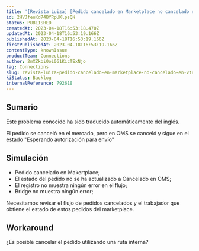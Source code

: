 ```yaml
---
title: '[Revista Luiza] [Pedido cancelado en Marketplace no cancelado en VTEX]'
id: 2HVJfeuKd74BYRpUKlpsQN
status: PUBLISHED
createdAt: 2023-04-18T16:53:18.470Z
updatedAt: 2023-04-18T16:53:19.166Z
publishedAt: 2023-04-18T16:53:19.166Z
firstPublishedAt: 2023-04-18T16:53:19.166Z
contentType: knownIssue
productTeam: Connections
author: 2mXZkbi0oi061KicTExNjo
tag: Connections
slug: revista-luiza-pedido-cancelado-en-marketplace-no-cancelado-en-vtex
kiStatus: Backlog
internalReference: 792618
---
```


## Sumario

<div class="alert alert-info">
  <p>Este problema conocido ha sido traducido automáticamente del inglés.</p>
</div>


El pedido se canceló en el mercado, pero en OMS se canceló y sigue en el estado "Esperando autorización para envío"


##

## Simulación


- Pedido cancelado en Makertplace;
- El estado del pedido no se ha actualizado a Cancelado en OMS;
- El registro no muestra ningún error en el flujo;
- Bridge no muestra ningún error;

Necesitamos revisar el flujo de pedidos cancelados y el trabajador que obtiene el estado de estos pedidos del marketplace.



## Workaround


¿Es posible cancelar el pedido utilizando una ruta interna?




